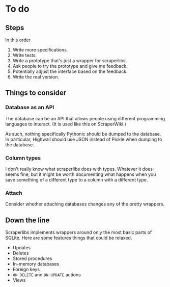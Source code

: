 To do
============

Steps
--------

In this order

1. Write more specifications.
2. Write tests.
3. Write a prototype that's just a wrapper for scraperlibs.
4. Ask people to try the prototype and give me feedback.
5. Potentially adjust the interface based on the feedback.
6. Write the real version.


Things to consider
--------------

### Database as an API
The database can be an API that allows people using different
programming languages to interact. (It is used like this on ScraperWiki.)

As such, nothing specifically Pythonic should be dumped to the database.
In particular, Highwall should use JSON instead of Pickle when
dumping to the database.

### Column types
I don't really know what scraperlibs does with types. Whatever it does
seems fine, but it might be worth documenting what happens when you save
something of a different type to a column with a different type.


### Attach
Consider whether attaching databases changes any of the pretty wrappers.

Down the line
---------------
Scraperlibs implements wrappers around only the most basic parts
of SQLite. Here are some features things that could be relaxed.

* Updates
* Deletes
* Stored procedures
* In-memory databases
* Foreign keys
* `ON DELETE` and `ON UPDATE` actions
* Views

